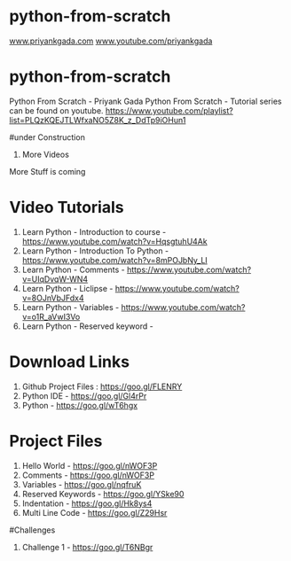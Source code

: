 # python-from-scratch
www.priyankgada.com
 www.youtube.com/priyankgada

# python-from-scratch

Python From Scratch - Priyank Gada
Python From Scratch - Tutorial series can be found on youtube.
https://www.youtube.com/playlist?list=PLQzKQEJTLWfxaNO5Z8K_z_DdTp9iOHun1

#under Construction

1. More Videos

More Stuff is coming

# Video Tutorials

1. Learn Python - Introduction to course - https://www.youtube.com/watch?v=HqsgtuhU4Ak
2. Learn Python - Introduction To Python - https://www.youtube.com/watch?v=8mPOJbNy_LI
3. Learn Python - Comments - https://www.youtube.com/watch?v=UIqDvqW-WN4
4. Learn Python - Liclipse - https://www.youtube.com/watch?v=8OJnVbJFdx4
5. Learn Python - Variables - https://www.youtube.com/watch?v=o1R_aVwI3Vo
6. Learn Python - Reserved keyword - 

# Download Links

1. Github Project Files : https://goo.gl/FLENRY
2. Python IDE - https://goo.gl/Gl4rPr
3. Python - https://goo.gl/wT6hgx

# Project Files

1. Hello World - https://goo.gl/nWOF3P
2. Comments - https://goo.gl/nWOF3P
3. Variables - https://goo.gl/nqfruK
4. Reserved Keywords - https://goo.gl/YSke90
5. Indentation - https://goo.gl/Hk8ys4
6. Multi Line Code - https://goo.gl/Z29Hsr

#Challenges

1. Challenge 1 - https://goo.gl/T6NBgr
